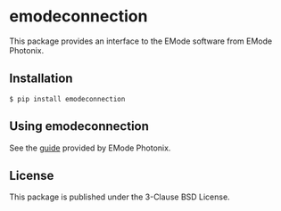 # emodeconnection

This package provides an interface to the EMode software from EMode Photonix.

## Installation

`$ pip install emodeconnection`

## Using emodeconnection

See the [guide](https://docs.emodephotonix.com/emodeconnection_python.html) provided by EMode Photonix.

## License

This package is published under the 3-Clause BSD License.
